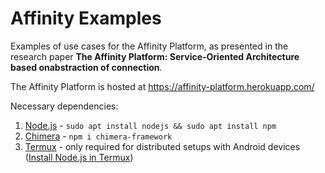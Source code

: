 # Affinity Examples
Examples of use cases for the Affinity Platform, as presented in the research paper **The Affinity Platform: Service-Oriented Architecture based onabstraction of connection**.

The Affinity Platform is hosted at https://affinity-platform.herokuapp.com/

Necessary dependencies:
1. [Node.js](https://nodejs.org/) - `sudo apt install nodejs && sudo apt install npm`
2. [Chimera](https://www.npmjs.com/package/chimera-framework) - `npm i chimera-framework`
3. [Termux](https://termux.com/) - only required for distributed setups with Android devices ([Install Node.js in Termux](https://medium.com/@prateekjena7733/running-a-node-js-project-in-your-android-using-termux-5aae95141ad1))
